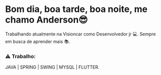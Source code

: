 # Bom dia, boa tarde, boa noite, me chamo Anderson😎

Trabalhando atualmente na Visioncar como Desenvolvedor jr 💻.
Sempre em busca de aprender mais 📚.

### ⚠ Trabalho:

JAVA | SPRING | SWING | MYSQL | FLUTTER.

##
